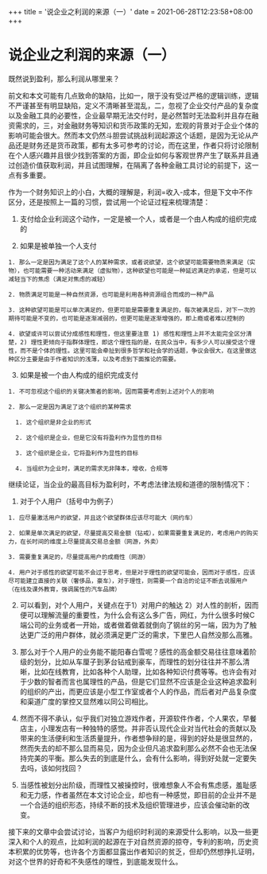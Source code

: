 +++
title = '说企业之利润的来源（一）'
date = 2021-06-28T12:23:58+08:00
+++

#  说企业之利润的来源（一）

既然说到盈利，那么利润从哪里来？  

  

前文和本文可能有几点致命的缺陷，比如一，限于没有受过严格的逻辑训练，逻辑不严谨甚至有明显缺陷，定义不清晰甚至混乱，二，忽视了企业交付产品的复杂度以及金融工具的必要性，企业最早期无法交付时，是必然暂时无法盈利并且存在融资需求的，三，对金融财务等知识和货币政策的无知，宏观的背景对于企业个体的影响可能会很大。然而本文仍然斗胆尝试挑战利润起源这个话题，是因为无论从产品还是财务还是货币政策，都有太多可参考的讨论，而在这里，作者只将讨论限制在个人感兴趣并且很少找到答案的方面，即企业如何与客观世界产生了联系并且通过创造价值获取利润，并且试图理解，在隔离了各种金融工具讨论的前提下，这一点有多重要。  

  

作为一个财务知识上的小白，大概的理解是，利润=收入-成本，但是下文中不作区分，还是按照上一篇的习惯，尝试用一个论证过程来梳理清楚：  

  1. 支付给企业利润这个动作，一定是被一个人，或者是一个由人构成的组织完成的 

  2. 如果是被单独一个人支付 

    1. 那么一定是因为满足了这个人的某种需求，或者说欲望，这个欲望可能需要物质来满足（实物），也可能需要一种活动来满足（虚拟物），这种欲望也可能是一种延迟满足的承诺，但是可以减轻当下的焦虑（满足对焦虑的减轻） 

    2. 物质满足可能是一种自然资源，也可能是利用各种资源组合而成的一种产品 

    3. 这种欲望可能是可以单次满足的，但更可能是需要重复满足的，每次被满足后，对下一次的期待可能是不变的，也可能是逐渐减弱的，但更可能是逐渐增强的，即上瘾或者难以控制的 

    4. 欲望或许可以尝试分成感性和理性，但这里要注意 1) 感性和理性上并不太能完全区分清楚，2) 理性更倾向于指群体理性，即这个理性指的是，在民众当中，有多少人可以接受这个理性，而不是个体的理性。这里可能会牵扯到很多哲学和社会学的话题，争议会很大，在这里做这种区分主要是由于作者知识的浅薄，以及考虑到下面推论的需要。 

  3. 如果是被一个由人构成的组织完成支付 

    1. 不可忽视这个组织的关键决策者的影响，因而需要考虑到上述对个人的影响 

    2. 那么一定是因为满足了这个组织的某种需求 

      1. 这个组织是非企业的形式 

      2. 这个组织是企业，但是它没有将盈利作为显性的目标 

      3. 这个组织是企业，它将盈利作为显性的目标 

      4. 当组织为企业时，满足的需求无非降本，增收，合规等 

继续论证，当企业的最高目标为盈利时，不考虑法律法规和道德的限制情况下：

  1. 对于个人用户（括号中为例子） 

    1. 应尽量激活用户的欲望，并且这个欲望群体应该尽可能大（网约车） 

    2. 如果是单次满足的欲望，尽量提高交易金额（钻戒），如果需要重复满足的，考虑用户的购买力，在长时间的维度上尽量提高交易总金额（网游，外卖） 

    3. 需要重复满足的，尽量提高用户的成瘾性（网游） 

    4. 用户对于感性的欲望可能不会过于思考，但是对于理性的欲望可能会，因而对于感性，应该尽可能建立直接的关联（奢侈品，豪车），对于理性，则需要一个自洽的论证不断去说服用户（在线及课外教育，强调属性的汽车品牌） 

  2. 可以看到，对个人用户，关键点在于1）对用户的触达 2）对人性的剖析，因而便可以理解流量的重要性，为什么会有这么多广告，网红，为什么很多时候C端公司的业务或者一开始，或者做着做着就倒向了钢丝的另一端，因为为了触达更广泛的用户群体，就必须满足更广泛的需求，下里巴人自然没那么高雅。 

  3. 那么对于个人用户的业务能不能阳春白雪呢？感性的高金额交易往往意味着阶级的划分，比如从车厘子到茅台钻戒到豪车，而理性的划分往往并不那么清晰，比如在线教育，比如各种个人助理，比如各种知识付费等等。也许会有对于少数的智者而言也属理性的产品，但是它们显然不应该是企业这种追求盈利的组织的产出，而更应该是小型工作室或者个人的作品，而后者对产品复杂度和渠道广度的掌控又显然难以同公司相比。 

  4. 然而不得不承认，似乎我们对独立游戏作者，开源软件作者，个人果农，早餐店主，小理发店有一种独特的感觉。并非否认现代企业对当代社会的贡献以及带来的生活便利和生活质量提升，作者想争辩的是，得到的好处是很显然的，然而失去的却不那么显而易见，因为企业但凡追求盈利那么必然不会也无法保持完美的平衡。那么失去的到底是什么，会有什么影响，得到好处就一定要失去吗，该如何找回？ 

  5. 当感性被划分出阶级，而理性又被操控时，很难想象人不会有焦虑感，羞耻感和无力感，作者虽然在本文讨论企业，却也有一种感觉，即目前的企业并不是一个合适的组织形态，持续不断的技术及组织管理进步，应该会催动新的改变。 

接下来的文章中会尝试讨论，当客户为组织时利润的来源受什么影响，以及一些更深入和个人的观点，比如利润的起源在于对自然资源的掠夺，专利的影响，历史资本积累的优势等，也许各个方面都显露出作者知识的贫乏，但却仍然想挣扎证明，对这个世界的好奇和不失感性的理性，到底能发现什么。
